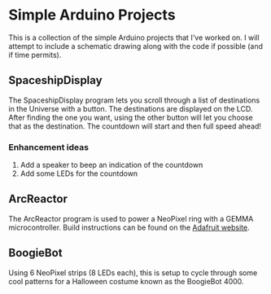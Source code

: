 Simple Arduino Projects
=======================

This is a collection of the simple Arduino projects that I've worked on. I will attempt to include a schematic drawing along with the code if possible (and if time permits).

## SpaceshipDisplay
The SpaceshipDisplay program lets you scroll through a list of destinations in the Universe with a button. The destinations are displayed on the LCD. After finding the one you want, using the other button will let you choose that as the destination. The countdown will start and then full speed ahead!

### Enhancement ideas
1. Add a speaker to beep an indication of the countdown
2. Add some LEDs for the countdown

## ArcReactor
The ArcReactor program is used to power a NeoPixel ring with a GEMMA microcontroller. Build instructions can be found on the [Adafruit website](https://learn.adafruit.com/superhero-power-plant/overview).

## BoogieBot
Using 6 NeoPixel strips (8 LEDs each), this is setup to cycle through some cool patterns for a Halloween costume known as the BoogieBot 4000.
